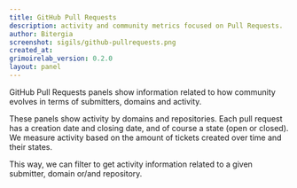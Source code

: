 ```yaml
---
title: GitHub Pull Requests
description: activity and community metrics focused on Pull Requests.
author: Bitergia
screenshot: sigils/github-pullrequests.png
created_at: 
grimoirelab_version: 0.2.0
layout: panel
---
```


GitHub Pull Requests panels show information related to how community evolves in terms
of submitters, domains and activity.

These panels show activity by domains and repositories. Each pull request has a creation
date and closing date, and of course a state (open or closed). We measure
activity based on the amount of tickets created over time and their states.

This way, we can filter to get activity information related to a given submitter,
domain or/and repository.
